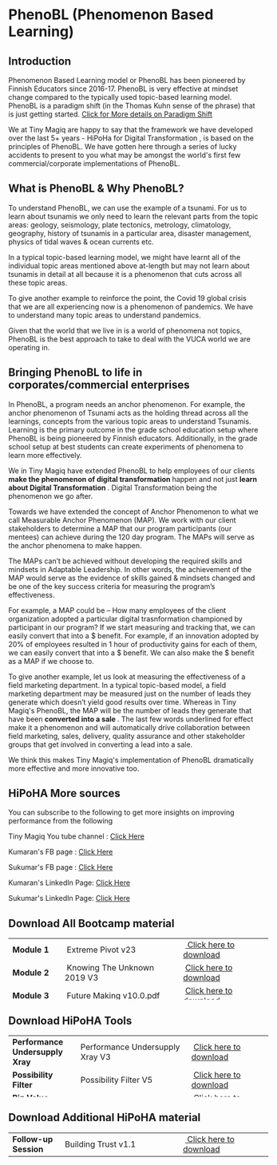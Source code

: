 # PhenoBL (Phenomenon Based Learning)

## Introduction

Phenomenon Based Learning model or PhenoBL has been pioneered by Finnish Educators since 2016-17. PhenoBL is very effective at mindset change compared to the typically used topic-based learning model. PhenoBL is a paradigm shift (in the Thomas Kuhn sense of the phrase) that is just getting started. <a href="https://en.wikipedia.org/wiki/Paradigm_shift"> Click for More details on Paradigm Shift </a>
 
We at Tiny Magiq are happy to say that the framework we have developed over the last 5+ years -  HiPoHa for Digital Transformation , is based on the principles of PhenoBL. We have gotten here through a series of lucky accidents to present to you what may be amongst the world's first few commercial/corporate implementations of PhenoBL. 

## What is PhenoBL & Why PhenoBL? 
To understand PhenoBL, we can use the example of a tsunami. For us to learn about tsunamis we only need to learn the relevant parts from the topic areas: geology, seismology, plate tectonics, metrology, climatology, geography, history of tsunamis in a particular area, disaster management, physics of tidal waves & ocean currents etc. 

In a typical topic-based learning model, we might have learnt all of the individual topic areas mentioned above at-length but may not learn about tsunamis in detail at all because it is a phenomenon that cuts across all these topic areas. 

To give another example to reinforce the point, the Covid 19 global crisis that we are all experiencing now is a phenomenon of pandemics. We have to understand many topic areas to understand pandemics. 

Given that the world that we live in is a world of phenomena not topics, PhenoBL is the best approach to take to deal with the VUCA world we are operating in.

## Bringing PhenoBL to life in corporates/commercial enterprises 

In PhenoBL, a program needs an anchor phenomenon. For example, the anchor phenomenon of Tsunami acts as the holding thread across all the learnings, concepts from the various topic areas to understand Tsunamis. Learning is the primary outcome in the grade school education setup where PhenoBL is being pioneered by Finnish educators. Additionally, in the grade school setup at best students can create experiments of phenomena to learn more effectively. 

We in Tiny Magiq have extended PhenoBL to help employees of our clients <b> make the phenomenon of digital transformation </b> happen and not just <b> learn about Digital Transformation </b>. Digital Transformation being the phenomenon we go after. 

Towards we have extended the concept of Anchor Phenomenon to what we call Measurable Anchor Phenomenon (MAP). We work with our client stakeholders to determine a MAP that our program participants (our mentees) can achieve during the 120 day program.  The MAPs will serve as the anchor phenomena to make happen.  

The MAPs can’t be achieved without developing the required skills and mindsets in Adaptable Leadership. In other words, the achievement of the MAP would serve as the evidence of skills gained & mindsets changed and be one of the key success criteria for measuring the program’s effectiveness.  

For example, a MAP could be – How many employees of the client organization adopted a particular digital trasnformation championed by participant in our program? If we start measuring and tracking that, we can easily convert that into a $ benefit. For example, if an innovation adopted by 20% of employees resulted in 1 hour of productivity gains for each of them, we can easily convert that into a $ benefit. We can also make the $ benefit as a MAP if we choose to. 

To give another example, let us look at measuring the effectiveness of a field marketing department. In a typical topic-based model, a field marketing department may be measured just on the number of leads they generate which doesn’t yield good results over time. Whereas in Tiny Magiq's PhenoBL, the MAP will be the number of leads they generate that have been <b> converted into a sale </b>.  The last few words underlined for effect make it a phenomenon and will automatically drive collaboration between field marketing, sales, delivery, quality assurance and other stakeholder groups that get involved in converting a lead into a sale. 

We think this makes Tiny Magiq's implementation of PhenoBL dramatically more effective and more innovative too.  


## HiPoHA More sources
You can subscribe to the following to get more insights on improving performance from the following 

Tiny Magiq You tube channel : <a href="https://www.youtube.com/c/TinyMagiq"> Click Here </a>

Kumaran's FB page : <a href="https://touch.facebook.com/kums72"> Click Here </a>

Sukumar's FB page : <a href="https://touch.facebook.com/sukumar"> Click Here </a>

Kumaran's LinkedIn Page:  <a href="https://in.linkedin.com/in/akumaran"> Click Here </a>

Sukumar's LinkedIn Page: <a href="https://in.linkedin.com/in/rajagopalsukumar"> Click Here </a>

## Download All Bootcamp material 

<table style="width: 521px; height: 123px;">
<tbody>
<tr style="height: 18px;">
<td style="width: 92px; height: 18px;"><strong>Module 1</strong></td>
<td style="width: 237px; height: 18px;">&nbsp;Extreme Pivot v23</td>
<td style="width: 172px; height: 18px;">&nbsp;<a title="Download" href="https://github.com/tinymagiq/hipoha-framework/raw/master/Downloads/Extreme%20Pivot%20v23.0.pdf"> Click here to download</a></td>
</tr>
<tr style="height: 18px;">
<td style="width: 92px; height: 18px;"><strong>Module 2</strong></td>
<td style="width: 237px; height: 18px;">&nbsp;Knowing The Unknown 2019 V3</td>
<td style="width: 172px; height: 18px;">&nbsp;<a title="Download" href="https://github.com/tinymagiq/hipoha-framework/raw/master/Downloads/Knowing The Unknown 2019 V3.pdf">Click here to download</a></td>
</tr>
<tr style="height: 18px;">
<td style="width: 92px; height: 18px;"><strong>Module 3</strong></td>
<td style="width: 237px; height: 18px;">&nbsp;Future Making v10.0.pdf</td>
<td style="width: 172px; height: 18px;">&nbsp;<a title="Download" href="https://github.com/tinymagiq/hipoha-framework/raw/master/Downloads/Future%20Making%20v10.0.pdf">Click here to download</a></td>
</tr>
<tr style="height: 18px;">
<td style="width: 92px; height: 18px;"><strong>Module 4&nbsp;</strong></td>
<td style="width: 237px; height: 18px;">&nbsp;Failing Happily 2019 V2</td>
<td style="width: 172px; height: 18px;">&nbsp;<a title="Download" href="https://github.com/tinymagiq/hipoha-framework/raw/master/Downloads/Failing Happily 2019 V2.pdf">Click here to download</a></td>
</tr>
<tr style="height: 18px;">
<td style="width: 92px; height: 18px;"><strong>Module 5&nbsp;</strong></td>
<td style="width: 237px; height: 18px;">&nbsp;Tiny Grit v7.0</td>
<td style="width: 172px; height: 18px;">&nbsp;<a title="Download" href="https://github.com/tinymagiq/hipoha-framework/raw/master/Downloads/Tiny Grit v7.0 - Express.pdf">Click here to download</a></td>
</tr>
</tbody>
</table>



## Download HiPoHA Tools 
<table style="width: 521px; height: 123px;">  
<tbody>
<tr style="height: 18px;">
<td style="width: 92px; height: 18px;"><strong>Performance Undersupply Xray</strong></td>
<td style="width: 237px; height: 18px;">Performance Undersupply Xray V3</td>
<td style="width: 172px; height: 18px;">&nbsp;<a title="Download" href="https://github.com/tinymagiq/hipoha-framework/raw/master/Downloads/PUX V3.0.xlsx">Click here to download</a></td>
</tr>
<tr style="height: 18px;">
<td style="width: 92px; height: 18px;"><strong>Possibility Filter</strong></td>
<td style="width: 237px; height: 18px;">Possibility Filter V5</td>
<td style="width: 172px; height: 18px;">&nbsp;<a title="Download" href="https://github.com/tinymagiq/hipoha-framework/raw/master/Downloads/Possibility Filter V5.xlsx">Click here to download</a></td>
</tr>
<tr style="height: 18px;">
<td style="width: 92px; height: 18px;"><strong>Biz Value Calculator</strong></td>
<td style="width: 237px; height: 18px;">Biz Value Calculator V1.0</td>
<td style="width: 172px; height: 18px;">&nbsp;<a title="Download" href="https://github.com/tinymagiq/hipoha-framework/raw/master/Downloads/Biz Value Calculator V 1.0.xlsx">Click here to download</a></td>
</tr>
<tr style="height: 18px;">
<td style="width: 92px; height: 18px;"><strong>HiPoHA Transformation Canvas</strong></td>
<td style="width: 237px; height: 18px;">HiPoHa Transformation Canvas Ver 2.0</td>
<td style="width: 172px; height: 18px;">&nbsp;<a title="Download" href="https://github.com/tinymagiq/hipoha-framework/raw/master/Downloads/HiPoHa Model Canvas Ver 2.0.pdf">Click here to download</a></td>
</tr>
<tr style="height: 18px;">
<td style="width: 92px; height: 18px;"><strong>HiPoHA Certification</strong></td>
<td style="width: 237px; height: 18px;">HiPOHA CERTIFICATION Ver 3.0</td>
<td style="width: 172px; height: 18px;">&nbsp;<a title="Download" href="https://github.com/tinymagiq/hipoha-framework/raw/master/Downloads/HiPOHA CERTIFICATION Ver 3.0.pdf">Click here to download</a></td>
</tr>
<tr style="height: 18px;">
<td style="width: 92px; height: 18px;"><strong>Digital Dipstick V1.0</strong></td>
<td style="width: 237px; height: 18px;">Digital Dipstick Ver 1.0</td>
<td style="width: 172px; height: 18px;">&nbsp;<a title="Download" href="https://github.com/tinymagiq/hipoha-framework/raw/master/Downloads/Digital Dipstick v1.0.xlsx">Click here to download</a></td>
</tr>
</tbody>
</table>

## Download Additional HiPoHA material 

<table style="width: 521px; height: 123px;">
<tbody>
<tr style="height: 18px;">
<td style="width: 92px; height: 18px;"><strong>Follow-up Session</strong></td>
<td style="width: 237px; height: 18px;">Building Trust v1.1</td>
<td style="width: 172px; height: 18px;">&nbsp;<a title="Download" href="https://github.com/tinymagiq/hipoha-framework/raw/master/Downloads/Building Trust v1.1.pdf"> Click here to download</a></td>
</tr>

</tbody>
</table>
